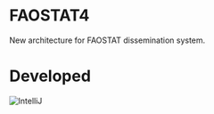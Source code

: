 # FAOSTAT4
New architecture for FAOSTAT dissemination system.

# Developed 
![IntelliJ](http://www.jetbrains.com/idea/docs/logo_intellij_idea.png)
